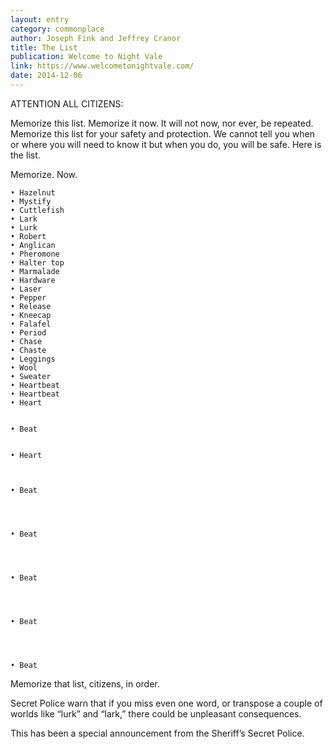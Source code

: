 ```yaml
---
layout: entry
category: commonplace
author: Joseph Fink and Jeffrey Cranor
title: The List
publication: Welcome to Night Vale
link: https://www.welcometonightvale.com/
date: 2014-12-06
---
```


ATTENTION ALL CITIZENS:

Memorize this list. Memorize it now. It will not now, nor ever, be repeated. Memorize this list for your safety and protection. We cannot tell you when or where you will need to know it but when you do, you will be safe. Here is the list.

Memorize. Now.

	• Hazelnut
	• Mystify
	• Cuttlefish
	• Lark
	• Lurk
	• Robert
	• Anglican
	• Pheromone
	• Halter top
	• Marmalade
	• Hardware
	• Laser
	• Pepper
	• Release
	• Kneecap
	• Falafel
	• Period
	• Chase
	• Chaste
	• Leggings
	• Wool
	• Sweater
	• Heartbeat
	• Heartbeat
	• Heart


	• Beat


	• Heart



	• Beat




	• Beat




	• Beat




	• Beat




	• Beat



Memorize that list, citizens, in order.

Secret Police warn that if you miss even one word, or transpose a couple of worlds like “lurk” and “lark,” there could be unpleasant consequences.

This has been a special announcement from the Sheriff’s Secret Police.